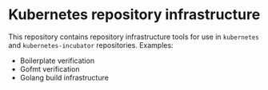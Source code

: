 # Kubernetes repository infrastructure

This repository contains repository infrastructure tools for use in
`kubernetes` and `kubernetes-incubator` repositories.  Examples:

- Boilerplate verification
- Gofmt verification
- Golang build infrastructure

